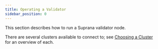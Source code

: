 ```yaml
---
title: Operating a Validator
sidebar_position: 0
---
```


This section describes how to run a Suprana validator node.

There are several clusters available to connect to; see [Choosing a Cluster](../cli/examples/choose-a-cluster.md) for an overview of each.
